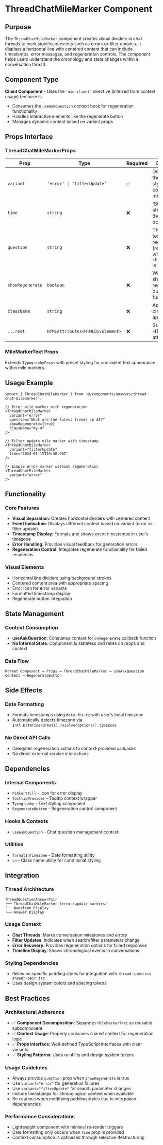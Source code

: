 # ThreadChatMileMarker Component

## Purpose

The `ThreadChatMileMarker` component creates visual dividers in chat threads to mark significant events such as errors or filter updates. It displays a horizontal line with centered content that can include timestamps, error messages, and regeneration controls. The component helps users understand the chronology and state changes within a conversation thread.

## Component Type

**Client Component** - Uses the `'use client'` directive (inferred from context usage) because it:
- Consumes the `useAskQuestion` context hook for regeneration functionality
- Handles interactive elements like the regenerate button
- Manages dynamic content based on variant props

## Props Interface

### ThreadChatMileMarkerProps

| Prop | Type | Required | Description |
|------|------|----------|-------------|
| `variant` | `'error' \| 'filterUpdate'` | ✅ | Determines the display style and content of the mile marker |
| `time` | `string` | ❌ | ISO timestamp string for when the event occurred |
| `question` | `string` | ❌ | The question text to regenerate (required when `showRegenerate` is true) |
| `showRegenerate` | `boolean` | ❌ | Whether to show the regenerate button functionality |
| `className` | `string` | ❌ | Additional CSS classes to apply |
| `...rest` | `HTMLAttributes<HTMLDivElement>` | ❌ | Standard HTML div attributes |

### MileMarkerText Props

Extends `TypographyProps` with preset styling for consistent text appearance within mile markers.

## Usage Example

```tsx
import { ThreadChatMileMarker } from '@/components/answers/thread-chat-milemarker';

// Error mile marker with regeneration
<ThreadChatMileMarker
  variant="error"
  question="What are the latest trends in AI?"
  showRegenerate={true}
  className="my-4"
/>

// Filter update mile marker with timestamp
<ThreadChatMileMarker
  variant="filterUpdate"
  time="2024-01-15T10:30:00Z"
/>

// Simple error marker without regeneration
<ThreadChatMileMarker
  variant="error"
/>
```

## Functionality

### Core Features
- **Visual Separation**: Creates horizontal dividers with centered content
- **Event Indication**: Displays different content based on variant (error vs filter update)
- **Timestamp Display**: Formats and shows event timestamps in user's timezone
- **Error Handling**: Provides visual feedback for generation errors
- **Regeneration Control**: Integrates regenerate functionality for failed responses

### Visual Elements
- Horizontal line dividers using background strokes
- Centered content area with appropriate spacing
- Error icon for error variants
- Formatted timestamp display
- Regenerate button integration

## State Management

### Context Consumption
- **useAskQuestion**: Consumes context for `onRegenerate` callback function
- **No Internal State**: Component is stateless and relies on props and context

### Data Flow
```
Parent Component → Props → ThreadChatMileMarker → useAskQuestion Context → RegenerateButton
```

## Side Effects

### Date Formatting
- Formats timestamps using `date-fns-tz` with user's local timezone
- Automatically detects timezone via `Intl.DateTimeFormat().resolvedOptions().timeZone`

### No Direct API Calls
- Delegates regeneration actions to context-provided callbacks
- No direct external service interactions

## Dependencies

### Internal Components
- `PiAlertFill` - Icon for error display
- `TooltipProvider` - Tooltip context wrapper
- `Typography` - Text styling component
- `RegenerateButton` - Regeneration control component

### Hooks & Contexts
- `useAskQuestion` - Chat question management context

### Utilities
- `formatInTimeZone` - Date formatting utility
- `cn` - Class name utility for conditional styling

## Integration

### Thread Architecture
```
ThreadQuestionAnswerPair
├── ThreadChatMileMarker (error/update markers)
├── Question Display
└── Answer Display
```

### Usage Context
- **Chat Threads**: Marks conversation milestones and errors
- **Filter Updates**: Indicates when search/filter parameters change
- **Error Recovery**: Provides regeneration options for failed responses
- **Timeline Display**: Shows chronological events in conversations

### Styling Dependencies
- Relies on specific padding styles for integration with `thread-question-answer-pair.tsx`
- Uses design system colors and spacing tokens

## Best Practices

### Architectural Adherence
- ✅ **Component Decomposition**: Separates `MileMarkerText` as reusable subcomponent
- ✅ **Context Usage**: Properly consumes shared context for regeneration logic
- ✅ **Props Interface**: Well-defined TypeScript interfaces with clear variants
- ✅ **Styling Patterns**: Uses `cn` utility and design system tokens

### Usage Guidelines
- Always provide `question` prop when `showRegenerate` is true
- Use `variant="error"` for generation failures
- Use `variant="filterUpdate"` for search parameter changes
- Include timestamps for chronological context when available
- Be cautious when modifying padding styles due to integration dependencies

### Performance Considerations
- Lightweight component with minimal re-render triggers
- Date formatting only occurs when `time` prop is provided
- Context consumption is optimized through selective destructuring